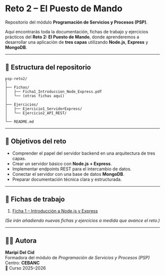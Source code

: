 # Reto 2 – El Puesto de Mando

Repositorio del módulo **Programación de Servicios y Procesos (PSP)**.

Aquí encontrarás toda la documentación, fichas de trabajo y ejercicios prácticos del **Reto 2: El Puesto de Mando**, donde aprenderemos a desarrollar una aplicación de **tres capas** utilizando **Node.js**, **Express** y **MongoDB**.

---

## 📂 Estructura del repositorio
```
psp-reto2/
│
├── Fichas/
│   ├── Ficha1_Introduccion_Node_Express.pdf
│   └── (otras fichas aquí)
│
├── Ejercicios/
│   ├── Ejercicio1_ServidorExpress/
│   └── Ejercicio2_API_REST/
│
└── README.md
```
---

## 🧭 Objetivos del reto

- Comprender el papel del servidor backend en una arquitectura de tres capas.  
- Crear un servidor básico con **Node.js + Express**.  
- Implementar endpoints REST para el intercambio de datos.  
- Conectar el servidor con una base de datos **MongoDB**.  
- Preparar documentación técnica clara y estructurada.

---

## 📘 Fichas de trabajo

1. [Ficha 1 – Introducción a Node.js y Express](./Fichas/Ficha1_Introduccion_Node_Express.pdf)




*(Se irán añadiendo nuevas fichas y ejercicios a medida que avance el reto.)*

---

## 👩‍🏫 Autora

**Maripi Del Cid**  
Formadora del módulo de *Programación de Servicios y Procesos (PSP)*  
Centro: **CEBANC**  
📅 Curso 2025–2026
